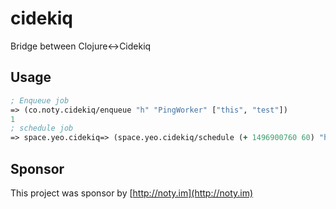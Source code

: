 # cidekiq

Bridge between Clojure<->Cidekiq

## Usage

```clojure
; Enqueue job
=> (co.noty.cidekiq/enqueue "h" "PingWorker" ["this", "test"])
1
; schedule job
=> space.yeo.cidekiq=> (space.yeo.cidekiq/schedule (+ 1496900760 60) "h" "PingWorker" ["this", "test"])
```

## Sponsor

This project was sponsor by [http://noty.im](http://noty.im)
